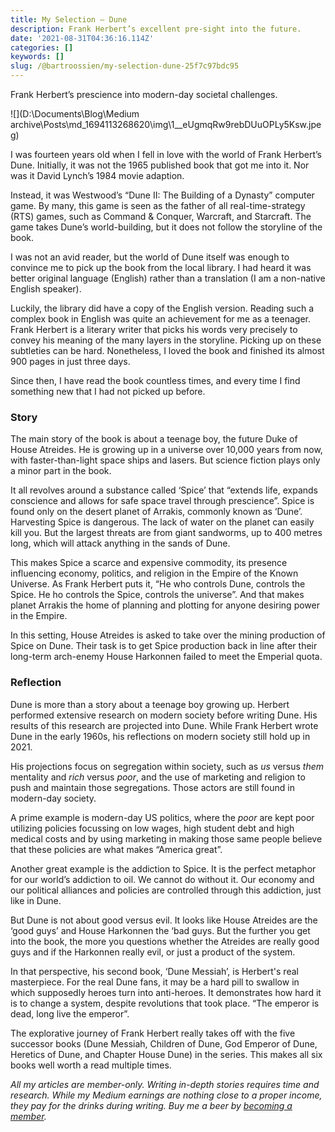 ```yaml
---
title: My Selection — Dune
description: Frank Herbert’s excellent pre-sight into the future.
date: '2021-08-31T04:36:16.114Z'
categories: []
keywords: []
slug: /@bartroossien/my-selection-dune-25f7c97bdc95
---
```


Frank Herbert’s prescience into modern-day societal challenges.

![](D:\Documents\Blog\Medium archive\Posts\md_1694113268620\img\1__eUgmqRw9rebDUuOPLy5Ksw.jpeg)

I was fourteen years old when I fell in love with the world of Frank Herbert’s Dune. Initially, it was not the 1965 published book that got me into it. Nor was it David Lynch’s 1984 movie adaption.

Instead, it was Westwood’s “Dune II: The Building of a Dynasty” computer game. By many, this game is seen as the father of all real-time-strategy (RTS) games, such as Command & Conquer, Warcraft, and Starcraft. The game takes Dune’s world-building, but it does not follow the storyline of the book.

I was not an avid reader, but the world of Dune itself was enough to convince me to pick up the book from the local library. I had heard it was better original language (English) rather than a translation (I am a non-native English speaker).

Luckily, the library did have a copy of the English version. Reading such a complex book in English was quite an achievement for me as a teenager. Frank Herbert is a literary writer that picks his words very precisely to convey his meaning of the many layers in the storyline. Picking up on these subtleties can be hard. Nonetheless, I loved the book and finished its almost 900 pages in just three days.

Since then, I have read the book countless times, and every time I find something new that I had not picked up before.

### Story

The main story of the book is about a teenage boy, the future Duke of House Atreides. He is growing up in a universe over 10,000 years from now, with faster-than-light space ships and lasers. But science fiction plays only a minor part in the book.

It all revolves around a substance called ‘Spice’ that “extends life, expands conscience and allows for safe space travel through prescience”. Spice is found only on the desert planet of Arrakis, commonly known as ‘Dune’. Harvesting Spice is dangerous. The lack of water on the planet can easily kill you. But the largest threats are from giant sandworms, up to 400 metres long, which will attack anything in the sands of Dune.

This makes Spice a scarce and expensive commodity, its presence influencing economy, politics, and religion in the Empire of the Known Universe. As Frank Herbert puts it, “He who controls Dune, controls the Spice. He ho controls the Spice, controls the universe”. And that makes planet Arrakis the home of planning and plotting for anyone desiring power in the Empire.

In this setting, House Atreides is asked to take over the mining production of Spice on Dune. Their task is to get Spice production back in line after their long-term arch-enemy House Harkonnen failed to meet the Emperial quota.

### Reflection

Dune is more than a story about a teenage boy growing up. Herbert performed extensive research on modern society before writing Dune. His results of this research are projected into Dune. While Frank Herbert wrote Dune in the early 1960s, his reflections on modern society still hold up in 2021.

His projections focus on segregation within society, such as _us_ versus _them_ mentality and _rich_ versus _poor_, and the use of marketing and religion to push and maintain those segregations. Those actors are still found in modern-day society.

A prime example is modern-day US politics, where the _poor_ are kept poor utilizing policies focussing on low wages, high student debt and high medical costs and by using marketing in making those same people believe that these policies are what makes “America great”.

Another great example is the addiction to Spice. It is the perfect metaphor for our world’s addiction to oil. We cannot do without it. Our economy and our political alliances and policies are controlled through this addiction, just like in Dune.

But Dune is not about good versus evil. It looks like House Atreides are the ‘good guys’ and House Harkonnen the ‘bad guys. But the further you get into the book, the more you questions whether the Atreides are really good guys and if the Harkonnen really evil, or just a product of the system.

In that perspective, his second book, ‘Dune Messiah’, is Herbert's real masterpiece. For the real Dune fans, it may be a hard pill to swallow in which supposedly heroes turn into anti-heroes. It demonstrates how hard it is to change a system, despite revolutions that took place. “The emperor is dead, long live the emperor”.

The explorative journey of Frank Herbert really takes off with the five successor books (Dune Messiah, Children of Dune, God Emperor of Dune, Heretics of Dune, and Chapter House Dune) in the series. This makes all six books well worth a read multiple times.

_All my articles are member-only. Writing in-depth stories requires time and research. While my Medium earnings are nothing close to a proper income, they pay for the drinks during writing. Buy me a beer by_ [_becoming a member_](https://bartroossien.com/membership)_._